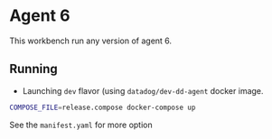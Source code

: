 # Agent 6
This workbench run any version of agent 6.

## Running
* Launching `dev` flavor (using `datadog/dev-dd-agent` docker image.
```bash
COMPOSE_FILE=release.compose docker-compose up
```

See the `manifest.yaml` for more option
